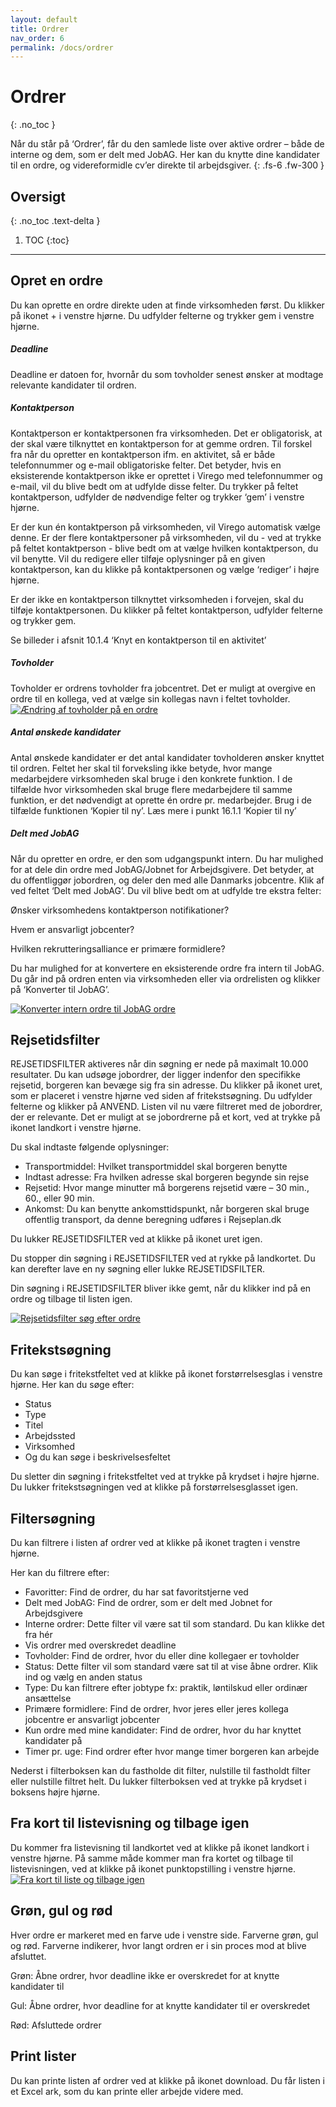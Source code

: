 ```yaml
---
layout: default
title: Ordrer
nav_order: 6
permalink: /docs/ordrer
---
```


# Ordrer
{: .no_toc }

Når du står på ‘Ordrer’, får du den samlede liste over aktive ordrer – både de interne og dem, som er delt med JobAG. Her kan du knytte dine kandidater til en ordre, og videreformidle cv’er direkte til arbejdsgiver. 
{: .fs-6 .fw-300 }

## Oversigt
{: .no_toc .text-delta }

1. TOC
{:toc}

---

## Opret en ordre

Du kan oprette en ordre direkte uden at finde virksomheden først. Du klikker på ikonet + i venstre hjørne. Du udfylder felterne og trykker gem i venstre hjørne.

##### Deadline

Deadline er datoen for, hvornår du som tovholder senest ønsker at modtage relevante kandidater til ordren. 

##### Kontaktperson 

Kontaktperson er kontaktpersonen fra virksomheden. Det er obligatorisk, at der skal være tilknyttet en kontaktperson for at gemme ordren. Til forskel fra når du opretter en kontaktperson ifm. en aktivitet, så er både telefonnummer og e-mail obligatoriske felter. Det betyder, hvis en eksisterende kontaktperson ikke er oprettet i Virego med telefonnummer og e-mail, vil du blive bedt om at udfylde disse felter. Du trykker på feltet kontaktperson, udfylder de nødvendige felter og trykker ‘gem’ i venstre hjørne.

Er der kun én kontaktperson på virksomheden, vil Virego automatisk vælge denne. Er der flere kontaktpersoner på virksomheden, vil du - ved at trykke på feltet kontaktperson - blive bedt om at vælge hvilken kontaktperson, du vil benytte. Vil du redigere eller tilføje oplysninger på en given kontaktperson, kan du klikke på kontaktpersonen og vælge ‘rediger’ i højre hjørne.

Er der ikke en kontaktperson tilknyttet virksomheden i forvejen, skal du tilføje kontaktpersonen. Du klikker på feltet kontaktperson, udfylder felterne og trykker gem.

Se billeder i afsnit 10.1.4 ‘Knyt en kontaktperson til en aktivitet’

##### Tovholder

Tovholder er ordrens tovholder fra jobcentret. Det er muligt at overgive en ordre til en kollega, ved at vælge sin kollegas navn i feltet tovholder. 
[![Ændring af tovholder på en ordre](./../../assets/video-billeder/Ændring%20af%20tovholder%20på%20en%20ordre.jpg)](https://vimeo.com/456081147 "Ændring af tovholder på en ordre")
##### Antal ønskede kandidater

Antal ønskede kandidater er det antal kandidater tovholderen ønsker knyttet til ordren. Feltet her skal til forveksling ikke betyde, hvor mange medarbejdere virksomheden skal bruge i den konkrete funktion. I de tilfælde hvor virksomheden skal bruge flere medarbejdere til samme funktion, er det nødvendigt at oprette én ordre pr. medarbejder. Brug i de tilfælde funktionen ‘Kopier til ny’. Læs mere i 
punkt 16.1.1 ‘Kopier til ny’

##### Delt med JobAG

Når du opretter en ordre, er den som udgangspunkt intern. Du har mulighed for at dele din ordre med JobAG/Jobnet for Arbejdsgivere. Det betyder, at du offentliggør jobordren, og deler den med alle Danmarks jobcentre. Klik af ved feltet ‘Delt med JobAG’. Du vil blive bedt om at udfylde tre ekstra felter:

Ønsker virksomhedens kontaktperson notifikationer?

Hvem er ansvarligt jobcenter?

Hvilken rekrutteringsalliance er primære formidlere?

Du har mulighed for at konvertere en eksisterende ordre fra intern til JobAG. Du går ind på ordren enten via virksomheden eller via ordrelisten og klikker på ‘Konverter til JobAG’. 

[![Konverter intern ordre til JobAG ordre](./../../assets/video-billeder/Konverter%20intern%20ordre%20til%20en%20JobAG%20ordre.jpg)](https://vimeo.com/456081147 "Ændring af tovholder på en ordre")

## Rejsetidsfilter

REJSETIDSFILTER aktiveres når din søgning er nede på maximalt 10.000 resultater. 
Du kan udsøge jobordrer, der ligger indenfor den specifikke rejsetid, borgeren kan bevæge sig fra sin adresse. Du klikker på ikonet uret, som er placeret i venstre hjørne ved siden af fritekstsøgning. Du udfylder felterne og klikker på ANVEND. Listen vil nu være filtreret med de jobordrer, der er relevante. Det er muligt at se jobordrerne på et kort, ved at trykke på ikonet landkort i venstre hjørne.

Du skal indtaste følgende oplysninger:

- Transportmiddel: Hvilket transportmiddel skal borgeren benytte
- Indtast adresse: Fra hvilken adresse skal borgeren begynde sin rejse 
- Rejsetid: Hvor mange minutter må borgerens rejsetid være – 30 min., 60., eller 90 min. 
- Ankomst: Du kan benytte ankomsttidspunkt, når borgeren skal bruge offentlig transport, da denne beregning udføres i Rejseplan.dk 

Du lukker REJSETIDSFILTER ved at klikke på ikonet uret igen.

Du stopper din søgning i REJSETIDSFILTER ved at rykke på landkortet. Du kan derefter lave en ny søgning eller lukke REJSETIDSFILTER. 

Din søgning i REJSETIDSFILTER bliver ikke gemt, når du klikker ind på en ordre og tilbage til listen igen. 

[![Rejsetidsfilter søg efter ordre](./../../assets/video-billeder/Rejsetidsfilter%20-%20Søg%20efter%20ordre.jpg)](https://vimeo.com/456081537 "rejsetidsfilter søg efter ordre")


## Fritekstsøgning
Du kan søge i fritekstfeltet ved at klikke på ikonet forstørrelsesglas i venstre hjørne. Her kan du søge efter:

- Status
- Type
- Titel
- Arbejdssted 
- Virksomhed
- Og du kan søge i beskrivelsesfeltet

Du sletter din søgning i fritekstfeltet ved at trykke på krydset i højre hjørne. Du lukker fritekstsøgningen ved at klikke på forstørrelsesglasset igen. 

## Filtersøgning

Du kan filtrere i listen af ordrer ved at klikke på ikonet tragten i venstre hjørne. 

Her kan du filtrere efter:

- Favoritter: Find de ordrer, du har sat favoritstjerne ved
- Delt med JobAG: Find de ordrer, som er delt med Jobnet for Arbejdsgivere 
- Interne ordrer: Dette filter vil være sat til som standard. Du kan klikke det fra hér
- Vis ordrer med overskredet deadline 
- Tovholder: Find de ordrer, hvor du eller dine kollegaer er tovholder
- Status: Dette filter vil som standard være sat til at vise åbne ordrer. Klik ind og vælg en anden status
- Type: Du kan filtrere efter jobtype fx: praktik, løntilskud eller ordinær ansættelse 
- Primære formidlere: Find de ordrer, hvor jeres eller jeres kollega jobcentre er ansvarligt jobcenter
- Kun ordre med mine kandidater: Find de ordrer, hvor du har knyttet kandidater på 
- Timer pr. uge: Find ordrer efter hvor mange timer borgeren kan arbejde

Nederst i filterboksen kan du fastholde dit filter, nulstille til fastholdt filter eller nulstille filtret helt. Du lukker filterboksen ved at trykke på krydset i boksens højre hjørne.

## Fra kort til listevisning og tilbage igen

Du kommer fra listevisning til landkortet ved at klikke på ikonet landkort i venstre hjørne. På samme måde kommer man fra kortet og tilbage til listevisningen, ved at klikke på ikonet punktopstilling i venstre hjørne. 
[![Fra kort til liste og tilbage igen](./../../assets/video-billeder/Fra%20kort%20til%20liste%20og%20tilbage%20igen.jpg)](https://vimeo.com/455796576 "fra kort til liste og tilbage igen")

## Grøn, gul og rød

Hver ordre er markeret med en farve ude i venstre side. Farverne grøn, gul og rød. Farverne indikerer, hvor langt ordren er i sin proces mod at blive afsluttet.

Grøn: Åbne ordrer, hvor deadline ikke er overskredet for at knytte kandidater til

Gul: Åbne ordrer, hvor deadline for at knytte kandidater til er overskredet 

Rød: Afsluttede ordrer

## Print lister

Du kan printe listen af ordrer ved at klikke på ikonet download. Du får listen i et Excel ark, som du kan printe eller arbejde videre med.  
